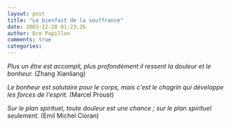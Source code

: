 ```yaml
---
layout: post
title: "Le bienfait de la souffrance"
date: 2003-12-20 01:23:26
author: Dre Papillon
comments: true
categories: 
---
```



*Plus un être est accompli, plus profondément il ressent la douleur et le bonheur.*  (Zhang Xianliang)

*Le bonheur est salutaire pour le corps, mais c'est le chagrin qui développe les forces de l'esprit.*  (Marcel Proust)

*Sur le plan spirituel, toute douleur est une chance ; sur le plan spirituel seulement.*  (Emil Michel Cioran)